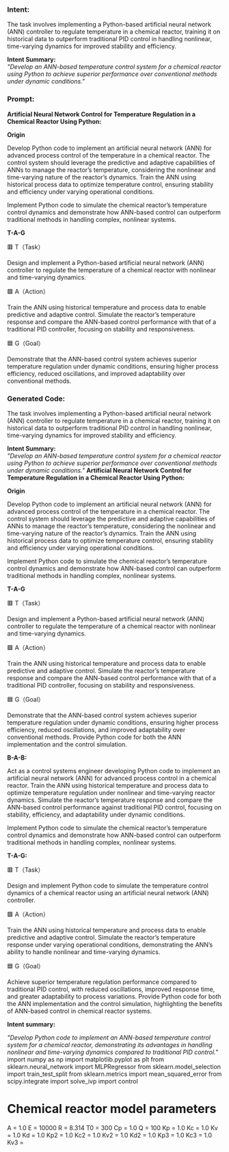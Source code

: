 ### Intent:
The task involves implementing a Python-based artificial neural network (ANN) controller to regulate temperature in a chemical reactor, training it on historical data to outperform traditional PID control in handling nonlinear, time-varying dynamics for improved stability and efficiency.  

**Intent Summary:**  
*"Develop an ANN-based temperature control system for a chemical reactor using Python to achieve superior performance over conventional methods under dynamic conditions."*

### Prompt:
**Artificial Neural Network Control for Temperature Regulation in a Chemical Reactor Using Python:**

**Origin**

Develop Python code to implement an artificial neural network (ANN) for advanced process control of the temperature in a chemical reactor. The control system should leverage the predictive and adaptive capabilities of ANNs to manage the reactor’s temperature, considering the nonlinear and time-varying nature of the reactor’s dynamics. Train the ANN using historical process data to optimize temperature control, ensuring stability and efficiency under varying operational conditions.

Implement Python code to simulate the chemical reactor’s temperature control dynamics and demonstrate how ANN-based control can outperform traditional methods in handling complex, nonlinear systems.

**T-A-G**

🟥 T（Task）

Design and implement a Python-based artificial neural network (ANN) controller to regulate the temperature of a chemical reactor with nonlinear and time-varying dynamics.

🟩 A（Action）

Train the ANN using historical temperature and process data to enable predictive and adaptive control. Simulate the reactor’s temperature response and compare the ANN-based control performance with that of a traditional PID controller, focusing on stability and responsiveness.

🟦 G（Goal）

Demonstrate that the ANN-based control system achieves superior temperature regulation under dynamic conditions, ensuring higher process efficiency, reduced oscillations, and improved adaptability over conventional methods.

### Generated Code:
The task involves implementing a Python-based artificial neural network (ANN) controller to regulate temperature in a chemical reactor, training it on historical data to outperform traditional PID control in handling nonlinear, time-varying dynamics for improved stability and efficiency.  

**Intent Summary:**  
*"Develop an ANN-based temperature control system for a chemical reactor using Python to achieve superior performance over conventional methods under dynamic conditions."*
**Artificial Neural Network Control for Temperature Regulation in a Chemical Reactor Using Python:**

**Origin**

Develop Python code to implement an artificial neural network (ANN) for advanced process control of the temperature in a chemical reactor. The control system should leverage the predictive and adaptive capabilities of ANNs to manage the reactor’s temperature, considering the nonlinear and time-varying nature of the reactor’s dynamics. Train the ANN using historical process data to optimize temperature control, ensuring stability and efficiency under varying operational conditions.

Implement Python code to simulate the chemical reactor’s temperature control dynamics and demonstrate how ANN-based control can outperform traditional methods in handling complex, nonlinear systems.

**T-A-G**

🟥 T（Task）

Design and implement a Python-based artificial neural network (ANN) controller to regulate the temperature of a chemical reactor with nonlinear and time-varying dynamics.

🟩 A（Action）

Train the ANN using historical temperature and process data to enable predictive and adaptive control. Simulate the reactor’s temperature response and compare the ANN-based control performance with that of a traditional PID controller, focusing on stability and responsiveness.

🟦 G（Goal）

Demonstrate that the ANN-based control system achieves superior temperature regulation under dynamic conditions, ensuring higher process efficiency, reduced oscillations, and improved adaptability over conventional methods. Provide Python code for both the ANN implementation and the control simulation.

**B-A-B:**

Act as a control systems engineer developing Python code to implement an artificial neural network (ANN) for advanced process control in a chemical reactor. Train the ANN using historical temperature and process data to optimize temperature regulation under nonlinear and time-varying reactor dynamics. Simulate the reactor’s temperature response and compare the ANN-based control performance against traditional PID control, focusing on stability, efficiency, and adaptability under dynamic conditions.

Implement Python code to simulate the chemical reactor’s temperature control dynamics and demonstrate how ANN-based control can outperform traditional methods in handling complex, nonlinear systems.

**T-A-G:**

🟥 T（Task）

Design and implement Python code to simulate the temperature control dynamics of a chemical reactor using an artificial neural network (ANN) controller.

🟩 A（Action）

Train the ANN using historical temperature and process data to enable predictive and adaptive control. Simulate the reactor’s temperature response under varying operational conditions, demonstrating the ANN’s ability to handle nonlinear and time-varying dynamics.

🟦 G（Goal）

Achieve superior temperature regulation performance compared to traditional PID control, with reduced oscillations, improved response time, and greater adaptability to process variations. Provide Python code for both the ANN implementation and the control simulation, highlighting the benefits of ANN-based control in chemical reactor systems.

**Intent summary:**

*"Develop Python code to implement an ANN-based temperature control system for a chemical reactor, demonstrating its advantages in handling nonlinear and time-varying dynamics compared to traditional PID control."*
import numpy as np
import matplotlib.pyplot as plt
from sklearn.neural_network import MLPRegressor
from sklearn.model_selection import train_test_split
from sklearn.metrics import mean_squared_error
from scipy.integrate import solve_ivp
import control

# Chemical reactor model parameters
A = 1.0
E = 10000
R = 8.314
T0 = 300
Cp = 1.0
Q = 100
Kp = 1.0
Kc = 1.0
Kv = 1.0
Kd = 1.0
Kp2 = 1.0
Kc2 = 1.0
Kv2 = 1.0
Kd2 = 1.0
Kp3 = 1.0
Kc3 = 1.0
Kv3 =
